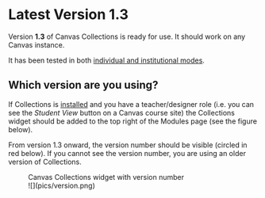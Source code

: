 # Latest Version **1.3**

Version **1.3** of Canvas Collections is ready for use. It should work on any Canvas instance.

It has been tested in both [individual and institutional modes](../getting-started/install/how-to-install.md). 

## Which version are you using?

If Collections is [installed](../getting-started/install/is-it-installed.md) and you have a teacher/designer role (i.e. you can see the _Student View_ button on a Canvas course site) the Collections widget should be added to the top right of the Modules page (see the figure below). 

From version 1.3 onward, the version number should be visible (circled in red below). If you cannot see the version number, you are using an older version of Collections.

<figure markdown>
<figcaption>Canvas Collections widget with version number</figcaption>
![](pics/version.png)
</figure>


